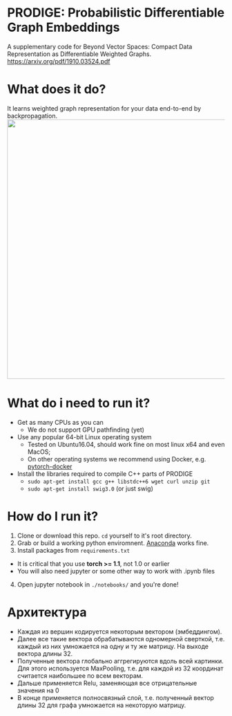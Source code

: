 # PRODIGE: Probabilistic Differentiable Graph Embeddings
A supplementary code for Beyond Vector Spaces: Compact Data Representation as Differentiable Weighted Graphs.
https://arxiv.org/pdf/1910.03524.pdf

# What does it do?
It learns weighted graph representation for your data end-to-end by backpropagation.
<img src="https://raw.githubusercontent.com/neurips-anonymous/prodige/master/demo.png" width=600px>

# What do i need to run it?
* Get as many CPUs as you can
  * We do not support GPU pathfinding (yet)
* Use any popular 64-bit Linux operating system
  * Tested on Ubuntu16.04, should work fine on most linux x64 and even MacOS;
  * On other operating systems we recommend using Docker, e.g. [pytorch-docker](https://hub.docker.com/r/pytorch/pytorch)
* Install the libraries required to compile C++ parts of PRODIGE
  * ```sudo apt-get install gcc g++ libstdc++6 wget curl unzip git```
  * ```sudo apt-get install swig3.0``` (or just swig)
  

# How do I run it?
1. Clone or download this repo. `cd` yourself to it's root directory.
2. Grab or build a working python enviromnent. [Anaconda](https://www.anaconda.com/) works fine.
3. Install packages from `requirements.txt`
 * It is critical that you use __torch >= 1.1__, not 1.0 or earlier 
 * You will also need jupyter or some other way to work with .ipynb files
4. Open jupyter notebook in `./notebooks/` and you're done!


# Архитектура
* Каждая из вершин кодируется некоторым вектором (эмбеддингом). 
* Далее все такие вектора обрабатываются одномерной сверткой, т.е. каждый из них умножается на одну и ту же матрицу. На выходе вектора длины 32. 
* Полученные вектора глобально аггрегируются вдоль всей картинки. Для этого используется MaxPooling, т.е. для каждой из 32 координат считается наибольшее по всем векторам. 
* Дальше применяется Relu, заменяющая все отрицательные значения на 0
* В конце применяется полносвязный слой, т.е. полученный вектор длины 32 для графа умножается на некоторую матрицу. 